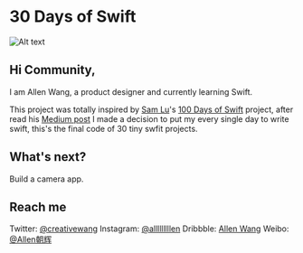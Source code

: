 # 30 Days of Swift
![Alt text](https://raw.githubusercontent.com/allenwong/30DaysofSwift/master/github%20cover.png)

## Hi Community, ##

I am Allen Wang, a product designer and currently learning Swift.

This project was totally inspired by [Sam Lu](https://twitter.com/samvlu)'s [100 Days of Swift](http://samvlu.com/index.html) project, after read his [Medium post](https://medium.com/@samvlu/100-days-of-swift-736d45a19b63#.ayz5vx6mc) I made a decision to put my every single day to write swift, this's the final code of 30 tiny swfit projects.

## What's next? ##

Build a camera app.

## Reach me ##

Twitter: [@creativewang](https://twitter.com/creativewang)
Instagram: [@alllllllllen](https://www.instagram.com/allllllllllen/)
Dribbble: [Allen Wang](https://dribbble.com/openallen)
Weibo: [@Allen朝辉](http://weibo.com/wangchaohui)

